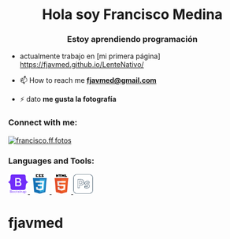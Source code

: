 <h1 align="center">Hola soy Francisco Medina</h1>
<h3 align="center">Estoy aprendiendo programación</h3>

- actualmente trabajo en [mi primera página] https://fjavmed.github.io/LenteNativo/

- 📫 How to reach me **fjavmed@gmail.com**

- ⚡ dato **me gusta la fotografía**

<h3 align="left">Connect with me:</h3>
<p align="left">
<a href="https://instagram.com/francisco.ff.fotos" target="blank"><img align="center" src="https://cdn.jsdelivr.net/npm/simple-icons@3.0.1/icons/instagram.svg" alt="francisco.ff.fotos" height="30" width="40" /></a>
</p>

<h3 align="left">Languages and Tools:</h3>
<p align="left"> <a href="https://getbootstrap.com" target="_blank"> <img src="https://raw.githubusercontent.com/devicons/devicon/master/icons/bootstrap/bootstrap-plain-wordmark.svg" alt="bootstrap" width="40" height="40"/> </a> <a href="https://www.w3schools.com/css/" target="_blank"> <img src="https://raw.githubusercontent.com/devicons/devicon/master/icons/css3/css3-original-wordmark.svg" alt="css3" width="40" height="40"/> </a> <a href="https://www.w3.org/html/" target="_blank"> <img src="https://raw.githubusercontent.com/devicons/devicon/master/icons/html5/html5-original-wordmark.svg" alt="html5" width="40" height="40"/> </a> <a href="https://www.photoshop.com/en" target="_blank"> <img src="https://raw.githubusercontent.com/devicons/devicon/master/icons/photoshop/photoshop-line.svg" alt="photoshop" width="40" height="40"/> </a> </p>

# fjavmed
